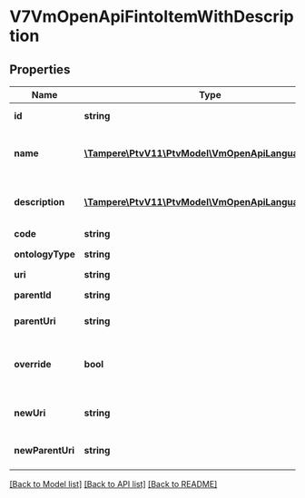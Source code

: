 # V7VmOpenApiFintoItemWithDescription

## Properties
Name | Type | Description | Notes
------------ | ------------- | ------------- | -------------
**id** | **string** | Entity Guid identifier. | [optional] 
**name** | [**\Tampere\PtvV11\PtvModel\VmOpenApiLanguageItem[]**](VmOpenApiLanguageItem.md) | List of localized entity names. | [optional] 
**description** | [**\Tampere\PtvV11\PtvModel\VmOpenApiLanguageItem[]**](VmOpenApiLanguageItem.md) | List of localized entity descriptions. | [optional] 
**code** | **string** | Entity code. | [optional] 
**ontologyType** | **string** | Ontology term type. | [optional] 
**uri** | **string** | Entity uri. | [optional] 
**parentId** | **string** | Entity parent identifier. | [optional] 
**parentUri** | **string** | Entity parent uri. | [optional] 
**override** | **bool** | Indicates if item is overriden by general description. | [optional] 
**newUri** | **string** | New URI from Y-platform. | [optional] 
**newParentUri** | **string** | New parent URI from Y-platform. | [optional] 

[[Back to Model list]](../../README.md#documentation-for-models) [[Back to API list]](../../README.md#documentation-for-api-endpoints) [[Back to README]](../../README.md)

